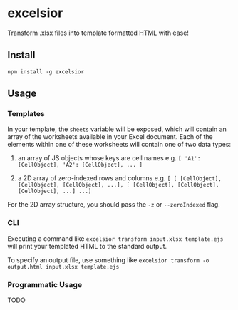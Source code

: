 # excelsior

Transform .xlsx files into template formatted HTML with ease!

## Install

`npm install -g excelsior`

## Usage

### Templates

In your template, the `sheets` variable will be exposed, which will contain an array of the worksheets available in your Excel document. Each of the elements within one of these worksheets will contain one of two data types:

1. an array of JS objects whose keys are cell names e.g. `[ 'A1': [CellObject], 'A2': [CellObject], ... ]`

2. a 2D array of zero-indexed rows and columns e.g. `[ [ [CellObject], [CellObject], [CellObject], ...], [ [CellObject], [CellObject], [CellObject], ...] ...]`

For the 2D array structure, you should pass the `-z` or `--zeroIndexed` flag.

### CLI

Executing a command like `excelsior transform input.xlsx template.ejs` will print your templated HTML to the standard output.

To specify an output file, use something like `excelsior transform -o output.html input.xlsx template.ejs`

### Programmatic Usage

TODO
